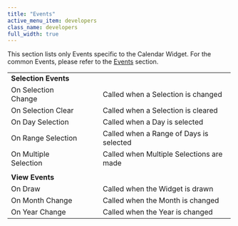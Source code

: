 ```yaml
---
title: "Events"
active_menu_item: developers
class_name: developers
full_width: true
---
```



This section lists only Events specific to the Calendar Widget. For the common Events, please refer to the [Events](/developers/user-guide/product-guide/widget-properties-events/events/) section.

<table>
<tr>
<td width="151">
  <strong>Selection Events</strong>

</td>
<td width="23">
</td>
<td width="279">
</td>
</tr>
<tr>
<td width="151">
On Selection Change

</td>
<td width="23">
</td>
<td width="279">
Called when a Selection is changed

</td>
</tr>
<tr>
<td width="151">
On Selection Clear

</td>
<td width="23">
</td>
<td width="279">
Called when a Selection is cleared

</td>
</tr>
<tr>
<td width="151">
On Day Selection

</td>
<td width="23">
</td>
<td width="279">
Called when a Day is selected

</td>
</tr>
<tr>
<td width="151">
On Range Selection

</td>
<td width="23">
</td>
<td width="279">
Called when a Range of Days is selected

</td>
</tr>
<tr>
<td width="151">
On Multiple Selection

</td>
<td width="23">
</td>
<td width="279">
Called when Multiple Selections are made

</td>
</tr>
<tr>
<td width="151">
</td>
<td width="23">
</td>
<td width="279">
</td>
</tr>
<tr>
<td width="151">
  <strong>View Events</strong>

</td>
<td width="23">
</td>
<td width="279">
</td>
</tr>
<tr>
<td width="151">
On Draw

</td>
<td width="23">
</td>
<td width="279">
Called when the Widget is drawn

</td>
</tr>
<tr>
<td width="151">
On Month Change

</td>
<td width="23">
</td>
<td width="279">
Called when the Month is changed

</td>
</tr>
<tr>
<td width="151">
On Year Change

</td>
<td width="23">
</td>
<td width="279">
Called when the Year is changed

</td>
</tr>
</table>
